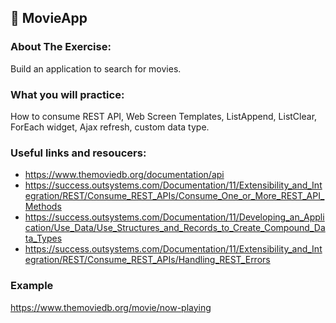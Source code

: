 ## :ledger: MovieApp

### About The Exercise:

Build an application to search for movies. 

### What you will practice:

How to consume REST API, Web Screen Templates, ListAppend, ListClear, ForEach widget, Ajax refresh, custom data type.

### Useful links and resoucers:

- https://www.themoviedb.org/documentation/api
- https://success.outsystems.com/Documentation/11/Extensibility_and_Integration/REST/Consume_REST_APIs/Consume_One_or_More_REST_API_Methods
- https://success.outsystems.com/Documentation/11/Developing_an_Application/Use_Data/Use_Structures_and_Records_to_Create_Compound_Data_Types
- https://success.outsystems.com/Documentation/11/Extensibility_and_Integration/REST/Consume_REST_APIs/Handling_REST_Errors

### Example
https://www.themoviedb.org/movie/now-playing

